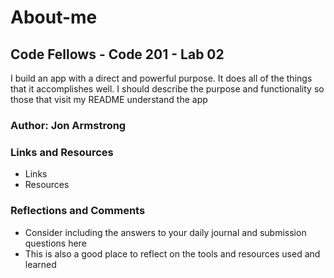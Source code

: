 # About-me
## Code Fellows - Code 201 - Lab 02

I build an app with a direct and powerful purpose. It does all of the things that it accomplishes well. I should describe the purpose and functionality so those that visit my README understand the app

### Author: Jon Armstrong

### Links and Resources
* Links
* Resources
### Reflections and Comments
* Consider including the answers to your daily journal and submission questions here
* This is also a good place to reflect on the tools and resources used and learned
